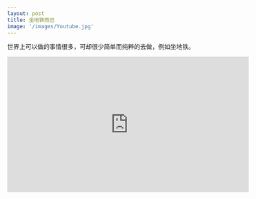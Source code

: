 ```yaml
---
layout: post
title: 坐地铁而已
image: '/images/Youtube.jpg'
---
```

世界上可以做的事情很多，可却很少简单而纯粹的去做，例如坐地铁。

<iframe width="560" height="315" src="https://www.youtube.com/embed/YJuQUV1PRek" frameborder="0" allow="accelerometer; autoplay; encrypted-media; gyroscope; picture-in-picture" allowfullscreen></iframe>
